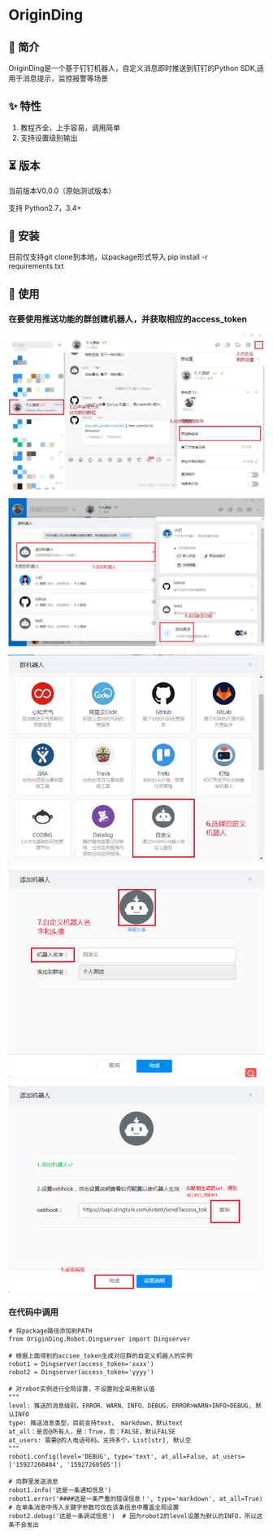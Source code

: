 # OriginDing

## 📣 简介
OriginDing是一个基于钉钉机器人，自定义消息即时推送到钉钉的Python SDK,适用于消息提示，监控报警等场景

## ✨ 特性
1. 教程齐全，上手容易，调用简单
2. 支持设置级别输出

## ⏳ 版本
当前版本V0.0.0（原始测试版本）

支持 Python2.7，3.4+

## 🔰 安装
目前仅支持git clone到本地，以package形式导入
pip install -r requirements.txt

## 📝 使用

### 在要使用推送功能的群创建机器人，并获取相应的access_token

![](https://raw.githubusercontent.com/zk0601/OriginDing/master/images/step1.jpg)

![](https://raw.githubusercontent.com/zk0601/OriginDing/master/images/step2.jpg)

![](https://raw.githubusercontent.com/zk0601/OriginDing/master/images/step3.jpg)

![](https://raw.githubusercontent.com/zk0601/OriginDing/master/images/step4.png)

![](https://raw.githubusercontent.com/zk0601/OriginDing/master/images/step5.png)

### 在代码中调用

```
# 将package路径添加到PATH
from OriginDing.Robot.Dingserver import Dingserver

# 根据上面得到的accsee_token生成对应群的自定义机器人的实例
robot1 = Dingserver(access_token='xxxx')
robot2 = Dingserver(access_token='yyyy')

# 对robot实例进行全局设置，不设置则全采用默认值
"""
level: 推送的消息级别，ERROR、WARN、INFO、DEBUG，ERROR>WARN>INFO>DEBUG, 默认INFO
type: 推送消息类型，目前支持text， markdown，默认text
at_all：是否@所有人，是：True，否：FALSE，默认FALSE
at_users: 需要@的人电话号码，支持多个，List[str], 默认空
"""
robot1.config(level='DEBUG', type='text', at_all=False, at_users=['15927260404', '15927260505'])

# 向群里发送消息
robot1.info('这是一条通知信息')
robot1.error('####这是一条严重的错误信息！', type='markdown', at_all=True) # 在单条消息中传入关键字参数可仅在该条信息中覆盖全局设置
robot2.debug('这是一条调试信息')  # 因为robot2的level设置为默认的INFO，所以这条不会发出
```




